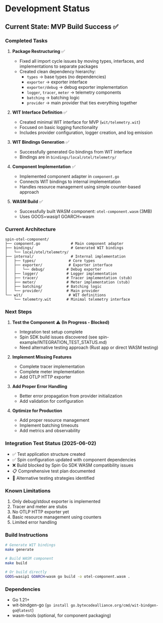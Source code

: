 # Development Status

## Current State: MVP Build Success ✅

### Completed Tasks

1. **Package Restructuring** ✅
   - Fixed all import cycle issues by moving types, interfaces, and implementations to separate packages
   - Created clean dependency hierarchy:
     - `types` → base types (no dependencies)
     - `exporter` → exporter interface
     - `exporter/debug` → debug exporter implementation
     - `logger`, `tracer`, `meter` → telemetry components  
     - `batching` → batching logic
     - `provider` → main provider that ties everything together

2. **WIT Interface Definition** ✅
   - Created minimal WIT interface for MVP (`wit/telemetry.wit`)
   - Focused on basic logging functionality
   - Includes provider configuration, logger creation, and log emission

3. **WIT Bindings Generation** ✅
   - Successfully generated Go bindings from WIT interface
   - Bindings are in `bindings/local/otel/telemetry/`

4. **Component Implementation** ✅
   - Implemented component adapter in `component.go`
   - Connects WIT bindings to internal implementation
   - Handles resource management using simple counter-based approach

5. **WASM Build** ✅
   - Successfully built WASM component: `otel-component.wasm` (3MB)
   - Uses GOOS=wasip1 GOARCH=wasm

### Current Architecture

```
spin-otel-component/
├── component.go              # Main component adapter
├── bindings/                 # Generated WIT bindings
│   └── local/otel/telemetry/
├── internal/                 # Internal implementation
│   ├── types/               # Core types
│   ├── exporter/            # Exporter interface
│   │   └── debug/          # Debug exporter
│   ├── logger/             # Logger implementation
│   ├── tracer/             # Tracer implementation (stub)
│   ├── meter/              # Meter implementation (stub)
│   ├── batching/           # Batching logic
│   └── provider/           # Main provider
└── wit/                     # WIT definitions
    └── telemetry.wit       # Minimal telemetry interface
```

### Next Steps

1. **Test the Component** ⚠️ **(In Progress - Blocked)**
   - Integration test setup complete
   - Spin SDK build issues discovered (see spin-example/INTEGRATION_TEST_STATUS.md)
   - Need alternative testing approach (Rust app or direct WASM testing)

2. **Implement Missing Features**
   - Complete tracer implementation
   - Complete meter implementation  
   - Add OTLP HTTP exporter

3. **Add Proper Error Handling**
   - Better error propagation from provider initialization
   - Add validation for configuration

4. **Optimize for Production**
   - Add proper resource management
   - Implement batching timeouts
   - Add metrics and observability

### Integration Test Status (2025-06-02)

- ✅ Test application structure created
- ✅ Spin configuration updated with component dependencies
- ❌ Build blocked by Spin Go SDK WASM compatibility issues
- 📋 Comprehensive test plan documented
- 🔄 Alternative testing strategies identified

### Known Limitations

1. Only debug/stdout exporter is implemented
2. Tracer and meter are stubs
3. No OTLP HTTP exporter yet
4. Basic resource management using counters
5. Limited error handling

### Build Instructions

```bash
# Generate WIT bindings
make generate

# Build WASM component
make build

# Or build directly
GOOS=wasip1 GOARCH=wasm go build -o otel-component.wasm .
```

### Dependencies

- Go 1.21+
- wit-bindgen-go (`go install go.bytecodealliance.org/cmd/wit-bindgen-go@latest`)
- wasm-tools (optional, for component packaging)
